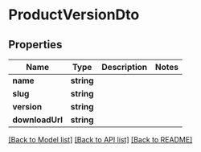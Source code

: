 # ProductVersionDto

## Properties
Name | Type | Description | Notes
------------ | ------------- | ------------- | -------------
**name** | **string** |  | 
**slug** | **string** |  | 
**version** | **string** |  | 
**downloadUrl** | **string** |  | 

[[Back to Model list]](../../README.md#documentation-for-models) [[Back to API list]](../../README.md#documentation-for-api-endpoints) [[Back to README]](../../README.md)

